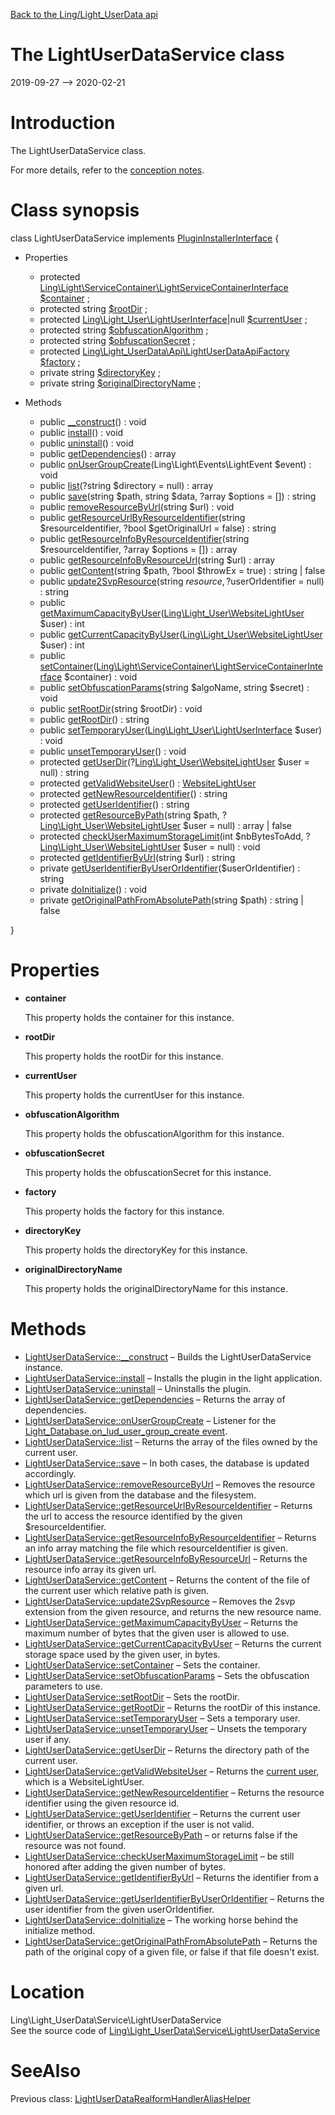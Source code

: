 [Back to the Ling/Light_UserData api](https://github.com/lingtalfi/Light_UserData/blob/master/doc/api/Ling/Light_UserData.md)



The LightUserDataService class
================
2019-09-27 --> 2020-02-21






Introduction
============

The LightUserDataService class.

For more details, refer to the [conception notes](https://github.com/lingtalfi/Light_UserData/blob/master/doc/pages/conception-notes.md).



Class synopsis
==============


class <span class="pl-k">LightUserDataService</span> implements [PluginInstallerInterface](https://github.com/lingtalfi/Light_PluginInstaller/blob/master/doc/api/Ling/Light_PluginInstaller/PluginInstaller/PluginInstallerInterface.md) {

- Properties
    - protected [Ling\Light\ServiceContainer\LightServiceContainerInterface](https://github.com/lingtalfi/Light/blob/master/doc/api/Ling/Light/ServiceContainer/LightServiceContainerInterface.md) [$container](#property-container) ;
    - protected string [$rootDir](#property-rootDir) ;
    - protected [Ling\Light_User\LightUserInterface](https://github.com/lingtalfi/Light_User/blob/master/doc/api/Ling/Light_User/LightUserInterface.md)|null [$currentUser](#property-currentUser) ;
    - protected string [$obfuscationAlgorithm](#property-obfuscationAlgorithm) ;
    - protected string [$obfuscationSecret](#property-obfuscationSecret) ;
    - protected [Ling\Light_UserData\Api\LightUserDataApiFactory](https://github.com/lingtalfi/Light_UserData/blob/master/doc/api/Ling/Light_UserData/Api/LightUserDataApiFactory.md) [$factory](#property-factory) ;
    - private string [$directoryKey](#property-directoryKey) ;
    - private string [$originalDirectoryName](#property-originalDirectoryName) ;

- Methods
    - public [__construct](https://github.com/lingtalfi/Light_UserData/blob/master/doc/api/Ling/Light_UserData/Service/LightUserDataService/__construct.md)() : void
    - public [install](https://github.com/lingtalfi/Light_UserData/blob/master/doc/api/Ling/Light_UserData/Service/LightUserDataService/install.md)() : void
    - public [uninstall](https://github.com/lingtalfi/Light_UserData/blob/master/doc/api/Ling/Light_UserData/Service/LightUserDataService/uninstall.md)() : void
    - public [getDependencies](https://github.com/lingtalfi/Light_UserData/blob/master/doc/api/Ling/Light_UserData/Service/LightUserDataService/getDependencies.md)() : array
    - public [onUserGroupCreate](https://github.com/lingtalfi/Light_UserData/blob/master/doc/api/Ling/Light_UserData/Service/LightUserDataService/onUserGroupCreate.md)(Ling\Light\Events\LightEvent $event) : void
    - public [list](https://github.com/lingtalfi/Light_UserData/blob/master/doc/api/Ling/Light_UserData/Service/LightUserDataService/list.md)(?string $directory = null) : array
    - public [save](https://github.com/lingtalfi/Light_UserData/blob/master/doc/api/Ling/Light_UserData/Service/LightUserDataService/save.md)(string $path, string $data, ?array $options = []) : string
    - public [removeResourceByUrl](https://github.com/lingtalfi/Light_UserData/blob/master/doc/api/Ling/Light_UserData/Service/LightUserDataService/removeResourceByUrl.md)(string $url) : void
    - public [getResourceUrlByResourceIdentifier](https://github.com/lingtalfi/Light_UserData/blob/master/doc/api/Ling/Light_UserData/Service/LightUserDataService/getResourceUrlByResourceIdentifier.md)(string $resourceIdentifier, ?bool $getOriginalUrl = false) : string
    - public [getResourceInfoByResourceIdentifier](https://github.com/lingtalfi/Light_UserData/blob/master/doc/api/Ling/Light_UserData/Service/LightUserDataService/getResourceInfoByResourceIdentifier.md)(string $resourceIdentifier, ?array $options = []) : array
    - public [getResourceInfoByResourceUrl](https://github.com/lingtalfi/Light_UserData/blob/master/doc/api/Ling/Light_UserData/Service/LightUserDataService/getResourceInfoByResourceUrl.md)(string $url) : array
    - public [getContent](https://github.com/lingtalfi/Light_UserData/blob/master/doc/api/Ling/Light_UserData/Service/LightUserDataService/getContent.md)(string $path, ?bool $throwEx = true) : string | false
    - public [update2SvpResource](https://github.com/lingtalfi/Light_UserData/blob/master/doc/api/Ling/Light_UserData/Service/LightUserDataService/update2SvpResource.md)(string $resource, ?$userOrIdentifier = null) : string
    - public [getMaximumCapacityByUser](https://github.com/lingtalfi/Light_UserData/blob/master/doc/api/Ling/Light_UserData/Service/LightUserDataService/getMaximumCapacityByUser.md)([Ling\Light_User\WebsiteLightUser](https://github.com/lingtalfi/Light_User/blob/master/doc/api/Ling/Light_User/WebsiteLightUser.md) $user) : int
    - public [getCurrentCapacityByUser](https://github.com/lingtalfi/Light_UserData/blob/master/doc/api/Ling/Light_UserData/Service/LightUserDataService/getCurrentCapacityByUser.md)([Ling\Light_User\WebsiteLightUser](https://github.com/lingtalfi/Light_User/blob/master/doc/api/Ling/Light_User/WebsiteLightUser.md) $user) : int
    - public [setContainer](https://github.com/lingtalfi/Light_UserData/blob/master/doc/api/Ling/Light_UserData/Service/LightUserDataService/setContainer.md)([Ling\Light\ServiceContainer\LightServiceContainerInterface](https://github.com/lingtalfi/Light/blob/master/doc/api/Ling/Light/ServiceContainer/LightServiceContainerInterface.md) $container) : void
    - public [setObfuscationParams](https://github.com/lingtalfi/Light_UserData/blob/master/doc/api/Ling/Light_UserData/Service/LightUserDataService/setObfuscationParams.md)(string $algoName, string $secret) : void
    - public [setRootDir](https://github.com/lingtalfi/Light_UserData/blob/master/doc/api/Ling/Light_UserData/Service/LightUserDataService/setRootDir.md)(string $rootDir) : void
    - public [getRootDir](https://github.com/lingtalfi/Light_UserData/blob/master/doc/api/Ling/Light_UserData/Service/LightUserDataService/getRootDir.md)() : string
    - public [setTemporaryUser](https://github.com/lingtalfi/Light_UserData/blob/master/doc/api/Ling/Light_UserData/Service/LightUserDataService/setTemporaryUser.md)([Ling\Light_User\LightUserInterface](https://github.com/lingtalfi/Light_User/blob/master/doc/api/Ling/Light_User/LightUserInterface.md) $user) : void
    - public [unsetTemporaryUser](https://github.com/lingtalfi/Light_UserData/blob/master/doc/api/Ling/Light_UserData/Service/LightUserDataService/unsetTemporaryUser.md)() : void
    - protected [getUserDir](https://github.com/lingtalfi/Light_UserData/blob/master/doc/api/Ling/Light_UserData/Service/LightUserDataService/getUserDir.md)(?[Ling\Light_User\WebsiteLightUser](https://github.com/lingtalfi/Light_User/blob/master/doc/api/Ling/Light_User/WebsiteLightUser.md) $user = null) : string
    - protected [getValidWebsiteUser](https://github.com/lingtalfi/Light_UserData/blob/master/doc/api/Ling/Light_UserData/Service/LightUserDataService/getValidWebsiteUser.md)() : [WebsiteLightUser](https://github.com/lingtalfi/Light_User/blob/master/doc/api/Ling/Light_User/WebsiteLightUser.md)
    - protected [getNewResourceIdentifier](https://github.com/lingtalfi/Light_UserData/blob/master/doc/api/Ling/Light_UserData/Service/LightUserDataService/getNewResourceIdentifier.md)() : string
    - protected [getUserIdentifier](https://github.com/lingtalfi/Light_UserData/blob/master/doc/api/Ling/Light_UserData/Service/LightUserDataService/getUserIdentifier.md)() : string
    - protected [getResourceByPath](https://github.com/lingtalfi/Light_UserData/blob/master/doc/api/Ling/Light_UserData/Service/LightUserDataService/getResourceByPath.md)(string $path, ?[Ling\Light_User\WebsiteLightUser](https://github.com/lingtalfi/Light_User/blob/master/doc/api/Ling/Light_User/WebsiteLightUser.md) $user = null) : array | false
    - protected [checkUserMaximumStorageLimit](https://github.com/lingtalfi/Light_UserData/blob/master/doc/api/Ling/Light_UserData/Service/LightUserDataService/checkUserMaximumStorageLimit.md)(int $nbBytesToAdd, ?[Ling\Light_User\WebsiteLightUser](https://github.com/lingtalfi/Light_User/blob/master/doc/api/Ling/Light_User/WebsiteLightUser.md) $user = null) : void
    - protected [getIdentifierByUrl](https://github.com/lingtalfi/Light_UserData/blob/master/doc/api/Ling/Light_UserData/Service/LightUserDataService/getIdentifierByUrl.md)(string $url) : string
    - private [getUserIdentifierByUserOrIdentifier](https://github.com/lingtalfi/Light_UserData/blob/master/doc/api/Ling/Light_UserData/Service/LightUserDataService/getUserIdentifierByUserOrIdentifier.md)($userOrIdentifier) : string
    - private [doInitialize](https://github.com/lingtalfi/Light_UserData/blob/master/doc/api/Ling/Light_UserData/Service/LightUserDataService/doInitialize.md)() : void
    - private [getOriginalPathFromAbsolutePath](https://github.com/lingtalfi/Light_UserData/blob/master/doc/api/Ling/Light_UserData/Service/LightUserDataService/getOriginalPathFromAbsolutePath.md)(string $path) : string | false

}




Properties
=============

- <span id="property-container"><b>container</b></span>

    This property holds the container for this instance.
    
    

- <span id="property-rootDir"><b>rootDir</b></span>

    This property holds the rootDir for this instance.
    
    

- <span id="property-currentUser"><b>currentUser</b></span>

    This property holds the currentUser for this instance.
    
    

- <span id="property-obfuscationAlgorithm"><b>obfuscationAlgorithm</b></span>

    This property holds the obfuscationAlgorithm for this instance.
    
    

- <span id="property-obfuscationSecret"><b>obfuscationSecret</b></span>

    This property holds the obfuscationSecret for this instance.
    
    

- <span id="property-factory"><b>factory</b></span>

    This property holds the factory for this instance.
    
    

- <span id="property-directoryKey"><b>directoryKey</b></span>

    This property holds the directoryKey for this instance.
    
    

- <span id="property-originalDirectoryName"><b>originalDirectoryName</b></span>

    This property holds the originalDirectoryName for this instance.
    
    



Methods
==============

- [LightUserDataService::__construct](https://github.com/lingtalfi/Light_UserData/blob/master/doc/api/Ling/Light_UserData/Service/LightUserDataService/__construct.md) &ndash; Builds the LightUserDataService instance.
- [LightUserDataService::install](https://github.com/lingtalfi/Light_UserData/blob/master/doc/api/Ling/Light_UserData/Service/LightUserDataService/install.md) &ndash; Installs the plugin in the light application.
- [LightUserDataService::uninstall](https://github.com/lingtalfi/Light_UserData/blob/master/doc/api/Ling/Light_UserData/Service/LightUserDataService/uninstall.md) &ndash; Uninstalls the plugin.
- [LightUserDataService::getDependencies](https://github.com/lingtalfi/Light_UserData/blob/master/doc/api/Ling/Light_UserData/Service/LightUserDataService/getDependencies.md) &ndash; Returns the array of dependencies.
- [LightUserDataService::onUserGroupCreate](https://github.com/lingtalfi/Light_UserData/blob/master/doc/api/Ling/Light_UserData/Service/LightUserDataService/onUserGroupCreate.md) &ndash; Listener for the [Light_Database.on_lud_user_group_create event](https://github.com/lingtalfi/Light_Database/blob/master/personal/mydoc/pages/events.md).
- [LightUserDataService::list](https://github.com/lingtalfi/Light_UserData/blob/master/doc/api/Ling/Light_UserData/Service/LightUserDataService/list.md) &ndash; Returns the array of the files owned by the current user.
- [LightUserDataService::save](https://github.com/lingtalfi/Light_UserData/blob/master/doc/api/Ling/Light_UserData/Service/LightUserDataService/save.md) &ndash; In both cases, the database is updated accordingly.
- [LightUserDataService::removeResourceByUrl](https://github.com/lingtalfi/Light_UserData/blob/master/doc/api/Ling/Light_UserData/Service/LightUserDataService/removeResourceByUrl.md) &ndash; Removes the resource which url is given from the database and the filesystem.
- [LightUserDataService::getResourceUrlByResourceIdentifier](https://github.com/lingtalfi/Light_UserData/blob/master/doc/api/Ling/Light_UserData/Service/LightUserDataService/getResourceUrlByResourceIdentifier.md) &ndash; Returns the url to access the resource identified by the given $resourceIdentifier.
- [LightUserDataService::getResourceInfoByResourceIdentifier](https://github.com/lingtalfi/Light_UserData/blob/master/doc/api/Ling/Light_UserData/Service/LightUserDataService/getResourceInfoByResourceIdentifier.md) &ndash; Returns an info array matching the file which resourceIdentifier is given.
- [LightUserDataService::getResourceInfoByResourceUrl](https://github.com/lingtalfi/Light_UserData/blob/master/doc/api/Ling/Light_UserData/Service/LightUserDataService/getResourceInfoByResourceUrl.md) &ndash; Returns the resource info array its given url.
- [LightUserDataService::getContent](https://github.com/lingtalfi/Light_UserData/blob/master/doc/api/Ling/Light_UserData/Service/LightUserDataService/getContent.md) &ndash; Returns the content of the file of the current user which relative path is given.
- [LightUserDataService::update2SvpResource](https://github.com/lingtalfi/Light_UserData/blob/master/doc/api/Ling/Light_UserData/Service/LightUserDataService/update2SvpResource.md) &ndash; Removes the 2svp extension from the given resource, and returns the new resource name.
- [LightUserDataService::getMaximumCapacityByUser](https://github.com/lingtalfi/Light_UserData/blob/master/doc/api/Ling/Light_UserData/Service/LightUserDataService/getMaximumCapacityByUser.md) &ndash; Returns the maximum number of bytes that the given user is allowed to use.
- [LightUserDataService::getCurrentCapacityByUser](https://github.com/lingtalfi/Light_UserData/blob/master/doc/api/Ling/Light_UserData/Service/LightUserDataService/getCurrentCapacityByUser.md) &ndash; Returns the current storage space used by the given user, in bytes.
- [LightUserDataService::setContainer](https://github.com/lingtalfi/Light_UserData/blob/master/doc/api/Ling/Light_UserData/Service/LightUserDataService/setContainer.md) &ndash; Sets the container.
- [LightUserDataService::setObfuscationParams](https://github.com/lingtalfi/Light_UserData/blob/master/doc/api/Ling/Light_UserData/Service/LightUserDataService/setObfuscationParams.md) &ndash; Sets the obfuscation parameters to use.
- [LightUserDataService::setRootDir](https://github.com/lingtalfi/Light_UserData/blob/master/doc/api/Ling/Light_UserData/Service/LightUserDataService/setRootDir.md) &ndash; Sets the rootDir.
- [LightUserDataService::getRootDir](https://github.com/lingtalfi/Light_UserData/blob/master/doc/api/Ling/Light_UserData/Service/LightUserDataService/getRootDir.md) &ndash; Returns the rootDir of this instance.
- [LightUserDataService::setTemporaryUser](https://github.com/lingtalfi/Light_UserData/blob/master/doc/api/Ling/Light_UserData/Service/LightUserDataService/setTemporaryUser.md) &ndash; Sets a temporary user.
- [LightUserDataService::unsetTemporaryUser](https://github.com/lingtalfi/Light_UserData/blob/master/doc/api/Ling/Light_UserData/Service/LightUserDataService/unsetTemporaryUser.md) &ndash; Unsets the temporary user if any.
- [LightUserDataService::getUserDir](https://github.com/lingtalfi/Light_UserData/blob/master/doc/api/Ling/Light_UserData/Service/LightUserDataService/getUserDir.md) &ndash; Returns the directory path of the current user.
- [LightUserDataService::getValidWebsiteUser](https://github.com/lingtalfi/Light_UserData/blob/master/doc/api/Ling/Light_UserData/Service/LightUserDataService/getValidWebsiteUser.md) &ndash; Returns the [current user](https://github.com/lingtalfi/Light_UserData/blob/master/doc/pages/conception-notes.md#current-user), which is a WebsiteLightUser.
- [LightUserDataService::getNewResourceIdentifier](https://github.com/lingtalfi/Light_UserData/blob/master/doc/api/Ling/Light_UserData/Service/LightUserDataService/getNewResourceIdentifier.md) &ndash; Returns the resource identifier using the given resource id.
- [LightUserDataService::getUserIdentifier](https://github.com/lingtalfi/Light_UserData/blob/master/doc/api/Ling/Light_UserData/Service/LightUserDataService/getUserIdentifier.md) &ndash; Returns the current user identifier, or throws an exception if the user is not valid.
- [LightUserDataService::getResourceByPath](https://github.com/lingtalfi/Light_UserData/blob/master/doc/api/Ling/Light_UserData/Service/LightUserDataService/getResourceByPath.md) &ndash; or returns false if the resource was not found.
- [LightUserDataService::checkUserMaximumStorageLimit](https://github.com/lingtalfi/Light_UserData/blob/master/doc/api/Ling/Light_UserData/Service/LightUserDataService/checkUserMaximumStorageLimit.md) &ndash; be still honored after adding the given number of bytes.
- [LightUserDataService::getIdentifierByUrl](https://github.com/lingtalfi/Light_UserData/blob/master/doc/api/Ling/Light_UserData/Service/LightUserDataService/getIdentifierByUrl.md) &ndash; Returns the identifier from a given url.
- [LightUserDataService::getUserIdentifierByUserOrIdentifier](https://github.com/lingtalfi/Light_UserData/blob/master/doc/api/Ling/Light_UserData/Service/LightUserDataService/getUserIdentifierByUserOrIdentifier.md) &ndash; Returns the user identifier from the given userOrIdentifier.
- [LightUserDataService::doInitialize](https://github.com/lingtalfi/Light_UserData/blob/master/doc/api/Ling/Light_UserData/Service/LightUserDataService/doInitialize.md) &ndash; The working horse behind the initialize method.
- [LightUserDataService::getOriginalPathFromAbsolutePath](https://github.com/lingtalfi/Light_UserData/blob/master/doc/api/Ling/Light_UserData/Service/LightUserDataService/getOriginalPathFromAbsolutePath.md) &ndash; Returns the path of the original copy of a given file, or false if that file doesn't exist.





Location
=============
Ling\Light_UserData\Service\LightUserDataService<br>
See the source code of [Ling\Light_UserData\Service\LightUserDataService](https://github.com/lingtalfi/Light_UserData/blob/master/Service/LightUserDataService.php)



SeeAlso
==============
Previous class: [LightUserDataRealformHandlerAliasHelper](https://github.com/lingtalfi/Light_UserData/blob/master/doc/api/Ling/Light_UserData/Realform/RealformHandlerAliasHelper/LightUserDataRealformHandlerAliasHelper.md)<br>
